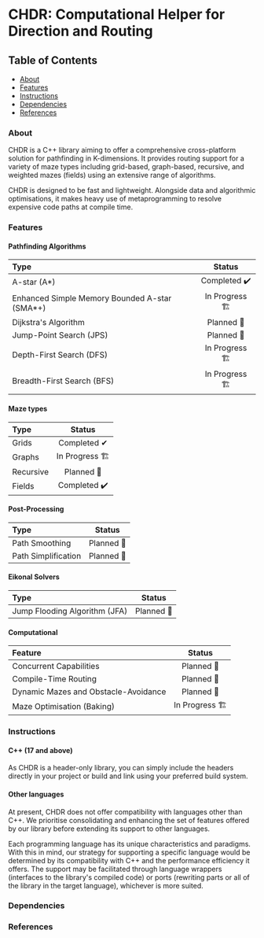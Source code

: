 # CHDR: Computational Helper for Direction and Routing

## Table of Contents

- [About](#About)
- [Features](#Features)
- [Instructions](#Instructions)
- [Dependencies](#Dependencies)
- [References](#References)

### About

CHDR is a C++ library aiming to offer a comprehensive cross-platform solution for pathfinding in K-dimensions. It provides routing support for a variety of maze types including grid-based, graph-based, recursive, and weighted mazes (fields) using an extensive range of algorithms.

CHDR is designed to be fast and lightweight. Alongside data and algorithmic optimisations, it makes heavy use of metaprogramming to resolve expensive code paths at compile time.

### Features

#### Pathfinding Algorithms

| Type                                          |     Status      |
|:----------------------------------------------|:---------------:|
| A-star (A*)                                   |  Completed ✔️   |
| Enhanced Simple Memory Bounded A-star (SMA*+) | In Progress 🏗️ |
| Dijkstra's Algorithm                          |   Planned 📝    |
| Jump-Point Search (JPS)                       |   Planned 📝    |
| Depth-First Search (DFS)                      | In Progress 🏗️ |
| Breadth-First Search (BFS)                    | In Progress 🏗️ |

#### Maze types

| Type      |     Status      |
|:----------|:---------------:|
| Grids     |  ️Completed ✔   |
| Graphs    | In Progress 🏗️ |
| Recursive |   Planned 📝    |
| Fields    |  Completed ✔️   |

#### Post-Processing

| Type                |   Status   |
|:--------------------|:----------:|
| Path Smoothing      | Planned 📝 |
| Path Simplification | Planned 📝 |

#### Eikonal Solvers

| Type                          |   Status   |
|:------------------------------|:----------:|
| Jump Flooding Algorithm (JFA) | Planned 📝 |

#### Computational

| Feature                              |     Status      |
|:-------------------------------------|:---------------:|
| Concurrent Capabilities              |   Planned 📝    |
| Compile-Time Routing                 |   Planned 📝    |
| Dynamic Mazes and Obstacle-Avoidance |   Planned 📝    |
| Maze Optimisation (Baking)           | In Progress 🏗️ |

### Instructions

#### C++ (17 and above)

As CHDR is a header-only library, you can simply include the headers directly in your project or build and link using your preferred build system.

#### Other languages

At present, CHDR does not offer compatibility with languages other than C++. We prioritise consolidating and enhancing the set of features offered by our library before extending its support to other languages.

Each programming language has its unique characteristics and paradigms. With this in mind, our strategy for supporting a specific language would be determined by its compatibility with C++ and the performance efficiency it offers. The support may be facilitated through language wrappers (interfaces to the library's compiled code) or ports (rewriting parts or all of the library in the target language), whichever is more suited. 

### Dependencies

### References